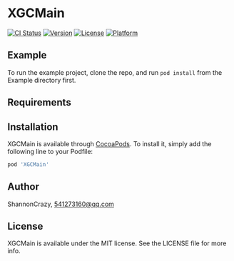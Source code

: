 # XGCMain

[![CI Status](https://img.shields.io/travis/ShannonCrazy/XGCMain.svg?style=flat)](https://travis-ci.org/ShannonCrazy/XGCMain)
[![Version](https://img.shields.io/cocoapods/v/XGCMain.svg?style=flat)](https://cocoapods.org/pods/XGCMain)
[![License](https://img.shields.io/cocoapods/l/XGCMain.svg?style=flat)](https://cocoapods.org/pods/XGCMain)
[![Platform](https://img.shields.io/cocoapods/p/XGCMain.svg?style=flat)](https://cocoapods.org/pods/XGCMain)

## Example

To run the example project, clone the repo, and run `pod install` from the Example directory first.

## Requirements

## Installation

XGCMain is available through [CocoaPods](https://cocoapods.org). To install
it, simply add the following line to your Podfile:

```ruby
pod 'XGCMain'
```

## Author

ShannonCrazy, 541273160@qq.com

## License

XGCMain is available under the MIT license. See the LICENSE file for more info.
